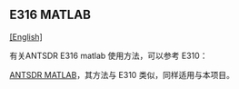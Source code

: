 ## E316 MATLAB 

[[English]](../../../../device_and_usage_manual/ANTSDR_E_Series_Module/ANTSDR_E316_Reference_Manual/AntsdrE316_matlab.html)

有关ANTSDR E316 matlab 使用方法，可以参考 E310：

[ANTSDR MATLAB](../ANTSDR_E310_Reference_Manual/AntsdrE310_matlab_cn.md)，其方法与 E310 类似，同样适用与本项目。